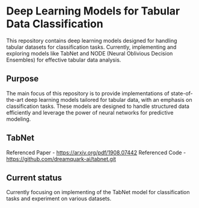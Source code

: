 # Deep Learning Models for Tabular Data Classification

This repository contains deep learning models designed for handling tabular datasets for classification tasks. Currently, implementing and exploring models like TabNet and NODE (Neural Oblivious Decision Ensembles) for effective tabular data analysis.

## Purpose

The main focus of this repository is to provide implementations of state-of-the-art deep learning models tailored for tabular data, with an emphasis on classification tasks. These models are designed to handle structured data efficiently and leverage the power of neural networks for predictive modeling.

## TabNet 
Referenced Paper - https://arxiv.org/pdf/1908.07442
Referenced Code - https://github.com/dreamquark-ai/tabnet.git

## Current status

Currently focusing on implementing of the TabNet model for classification tasks and experiment on various datasets.
